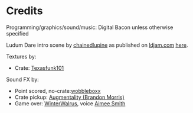 # Credits

Programming/graphics/sound/music: Digital Bacon unless otherwise specified

Ludum Dare intro scene by [chainedlupine](http://chainedlupine.com/) as published on [ldjam.com](https://ldjam.com) [here](https://ldjam.com/events/ludum-dare/42/$101312/ludum-dare-intro-scene-for-unity-2017).

Textures by:
* Crate: [Texasfunk101](https://opengameart.org/content/tileable-crates)

Sound FX by:
* Point scored, no-crate:[wobbleboxx](https://opengameart.org/content/level-up-power-up-coin-get-13-sounds)
* Crate pickup: [Augmentality (Brandon Morris)](https://opengameart.org/content/osare-10-sound-pack)
* Game over: [WinterWalrus](https://opengameart.org/content/announcer-voice-pack-general-phrases-female), voice [Aimee Smith](http://www.aimeesmithva.com/)